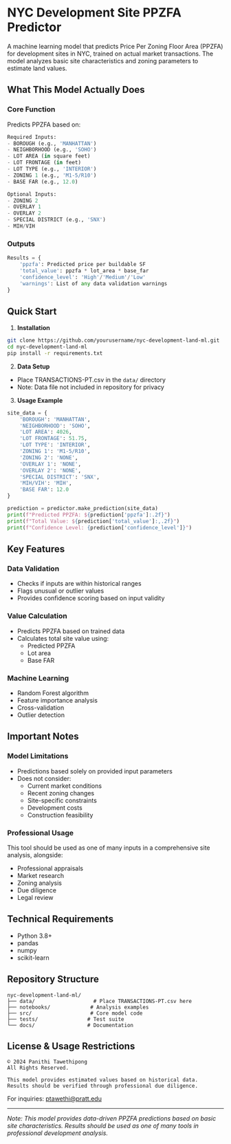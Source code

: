 # NYC Development Site PPZFA Predictor

A machine learning model that predicts Price Per Zoning Floor Area (PPZFA) for development sites in NYC, trained on actual market transactions. The model analyzes basic site characteristics and zoning parameters to estimate land values.

## What This Model Actually Does

### Core Function
Predicts PPZFA based on:
```python
Required Inputs:
- BOROUGH (e.g., 'MANHATTAN')
- NEIGHBORHOOD (e.g., 'SOHO')
- LOT AREA (in square feet)
- LOT FRONTAGE (in feet)
- LOT TYPE (e.g., 'INTERIOR')
- ZONING 1 (e.g., 'M1-5/R10')
- BASE FAR (e.g., 12.0)

Optional Inputs:
- ZONING 2
- OVERLAY 1
- OVERLAY 2
- SPECIAL DISTRICT (e.g., 'SNX')
- MIH/VIH
```

### Outputs
```python
Results = {
    'ppzfa': Predicted price per buildable SF
    'total_value': ppzfa * lot_area * base_far
    'confidence_level': 'High'/'Medium'/'Low'
    'warnings': List of any data validation warnings
}
```

## Quick Start

1. **Installation**
```bash
git clone https://github.com/yourusername/nyc-development-land-ml.git
cd nyc-development-land-ml
pip install -r requirements.txt
```

2. **Data Setup**
- Place TRANSACTIONS-PT.csv in the `data/` directory
- Note: Data file not included in repository for privacy

3. **Usage Example**
```python
site_data = {
    'BOROUGH': 'MANHATTAN',
    'NEIGHBORHOOD': 'SOHO',
    'LOT AREA': 4026,
    'LOT FRONTAGE': 51.75,
    'LOT TYPE': 'INTERIOR',
    'ZONING 1': 'M1-5/R10',
    'ZONING 2': 'NONE',
    'OVERLAY 1': 'NONE',
    'OVERLAY 2': 'NONE',
    'SPECIAL DISTRICT': 'SNX',
    'MIH/VIH': 'MIH',
    'BASE FAR': 12.0
}

prediction = predictor.make_prediction(site_data)
print(f"Predicted PPZFA: ${prediction['ppzfa']:.2f}")
print(f"Total Value: ${prediction['total_value']:,.2f}")
print(f"Confidence Level: {prediction['confidence_level']}")
```

## Key Features

### Data Validation
- Checks if inputs are within historical ranges
- Flags unusual or outlier values
- Provides confidence scoring based on input validity

### Value Calculation
- Predicts PPZFA based on trained data
- Calculates total site value using:
  - Predicted PPZFA
  - Lot area
  - Base FAR

### Machine Learning
- Random Forest algorithm
- Feature importance analysis
- Cross-validation
- Outlier detection

## Important Notes

### Model Limitations
- Predictions based solely on provided input parameters
- Does not consider:
  - Current market conditions
  - Recent zoning changes
  - Site-specific constraints
  - Development costs
  - Construction feasibility

### Professional Usage
This tool should be used as one of many inputs in a comprehensive site analysis, alongside:
- Professional appraisals
- Market research
- Zoning analysis
- Due diligence
- Legal review

## Technical Requirements
- Python 3.8+
- pandas
- numpy
- scikit-learn

## Repository Structure
```
nyc-development-land-ml/
├── data/                   # Place TRANSACTIONS-PT.csv here
├── notebooks/             # Analysis examples
├── src/                   # Core model code
├── tests/                # Test suite
└── docs/                 # Documentation
```

## License & Usage Restrictions
```
© 2024 Panithi Tawethipong
All Rights Reserved.

This model provides estimated values based on historical data.
Results should be verified through professional due diligence.
```

For inquiries:
ptawethi@pratt.edu

---
*Note: This model provides data-driven PPZFA predictions based on basic site characteristics. Results should be used as one of many tools in professional development analysis.*
